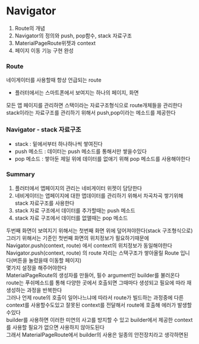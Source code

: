 [comment]: <> (코딩세프 플러터 강의 순한맛 시즌1 23강 네이게이터 이해하기)

# Navigator
1. Route의 개념
2. Navigator의 정의와 push, pop함수, stack 자료구조
3. MaterialPageRoute위젯과 context
4. 페이지 이동 기능 구현 완성

### Route
네이게이터를 사용할때 항상 언급되는 route
- 플러터에서는 스마트폰에서 보여지는 하나의 페이지, 화면

모든 앱 페이지를 관리하면 스택이라는 자료구조형식으로 route개체들을 관리한다<br>
stack이라는 자료구조를 관리하기 위해서 push,pop이라는 메소드를 제공한다<br>


### Navigator - stack 자료구조
- stack : 밑에서부터 하나하나씩 쌓여진다
- push 메소드 : 데이터는 push 메소드를 통해서만 쌓을수있다
- pop 메소드 : 쌓아둔 제일 위에 데이터를 없애기 위해 pop 메소드를 사용해야한다

### Summary
1. 플러터에서 앱페이지의 관리는 네비게이터 위젯이 담당한다
2. 네비게이터는 앱페이지에 대한 앱데이터를 관리하기 위해서 차곡차곡 쌓기위해 stack 자료구조를 사용한다
3. stack 자료 구조에서 데이터를 추가할때는 push 메소드
4. stack 자료 구조에서 데이터를 없앨때는 pop 메소드


두번째 화면이 보여지기 위해서는 첫번째 화면 위에 덮어져야한다(stack 구조형식으로)
<br>
그러기 위해서는 기준인 첫번째 화면의 위치정보가 필요하기때문에 Navigator.push(context, route) 에서 context의 위치정보가 동일해야한다
<br>
Navigator.push(context, route) 의 route 자리는 스택구조가 쌓아올릴 Route 입니다(버튼을 눌렀을때 이동할 페이지)
<br>
몇가지 설정을 해주어야한다
<br>
    MaterialPageRoute의 생성자를 만들어, 필수 argument인 builder를 불러온다
    <br>
    route는 푸쉬메소드를 통해 다양한 곳에서 호출되면 그때마다 생성되고 필요에 따라 재생성하는 과정을 반복한다
    <br>
    그러나 언제 route의 호출이 일어나느냐에 따라서 route가 빌드하는 과정중에 다른 context를 사용할수도있고 잘못된 context를 전달해서 route에 호출해 에러가 발생할수있다
    <br>
    builder를 사용하면 이러한 미연의 사고를 방지할 수 있고 builder에서 제공한 context를 사용할 필요가 없으면 사용하지 않아도된다
    <br>
    그래서 MaterialPageRoute에서 builder의 사용은 일종의 안전장치라고 생각하면된
    

